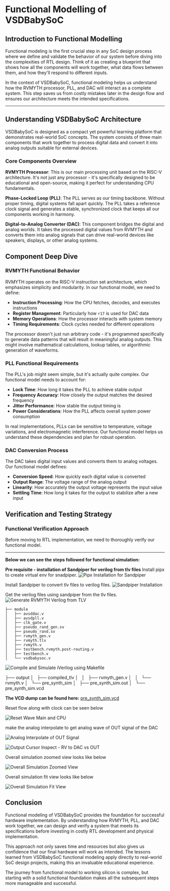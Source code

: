 # Functional Modelling of VSDBabySoC

## Introduction to Functional Modelling

Functional modeling is the first crucial step in any SoC design process where we define and validate the behavior of our system before diving into the complexities of RTL design. Think of it as creating a blueprint that shows how all the components will work together, what data flows between them, and how they'll respond to different inputs.

In the context of VSDBabySoC, functional modeling helps us understand how the RVMYTH processor, PLL, and DAC will interact as a complete system. This step saves us from costly mistakes later in the design flow and ensures our architecture meets the intended specifications.

---

## Understanding VSDBabySoC Architecture

VSDBabySoC is designed as a compact yet powerful learning platform that demonstrates real-world SoC concepts. The system consists of three main components that work together to process digital data and convert it into analog outputs suitable for external devices.

### Core Components Overview

**RVMYTH Processor**: This is our main processing unit based on the RISC-V architecture. It's not just any processor - it's specifically designed to be educational and open-source, making it perfect for understanding CPU fundamentals.

**Phase-Locked Loop (PLL)**: The PLL serves as our timing backbone. Without proper timing, digital systems fall apart quickly. The PLL takes a reference clock signal and generates a stable, synchronized clock that keeps all our components working in harmony. 

**Digital-to-Analog Converter (DAC)**: This component bridges the digital and analog worlds. It takes the processed digital values from RVMYTH and converts them into analog signals that can drive real-world devices like speakers, displays, or other analog systems.

## Component Deep Dive

### RVMYTH Functional Behavior
RVMYTH operates on the RISC-V instruction set architecture, which emphasizes simplicity and modularity. In our functional model, we need to define:

- **Instruction Processing**: How the CPU fetches, decodes, and executes instructions
- **Register Management**: Particularly how `r17` is used for DAC data
- **Memory Operations**: How the processor interacts with system memory
- **Timing Requirements**: Clock cycles needed for different operations

The processor doesn't just run arbitrary code - it's programmed specifically to generate data patterns that will result in meaningful analog outputs. This might involve mathematical calculations, lookup tables, or algorithmic generation of waveforms.

### PLL Functional Requirements
The PLL's job might seem simple, but it's actually quite complex. Our functional model needs to account for:

- **Lock Time**: How long it takes the PLL to achieve stable output
- **Frequency Accuracy**: How closely the output matches the desired frequency
- **Jitter Performance**: How stable the output timing is
- **Power Considerations**: How the PLL affects overall system power consumption

In real implementations, PLLs can be sensitive to temperature, voltage variations, and electromagnetic interference. Our functional model helps us understand these dependencies and plan for robust operation.

### DAC Conversion Process
The DAC takes digital input values and converts them to analog voltages. Our functional model defines:

- **Conversion Speed**: How quickly each digital value is converted
- **Output Range**: The voltage range of the analog output
- **Linearity**: How accurately the output voltage represents the input value
- **Settling Time**: How long it takes for the output to stabilize after a new input


## Verification and Testing Strategy

### Functional Verification Approach
Before moving to RTL implementation, we need to thoroughly verify our functional model.

---

**Below we can see the steps followed for functional simulation:** 

**Pre requisite - installation of Sandpiper for verilog from tlv files**
Install pipx to create virtual env for snadpiper. 
![Pipx Installation for Sandpiper](../Simulation_assets/pipx_installation_for_sandpiper.png)

Install Sandpiper to convert tlv files to verilog files.
![Sandpiper Installation](../Simulation_assets/Sandpiper_installation.png)

Get the verilog files using sandpiper from the tlv files.
![Generate RVMYTH Verilog from TLV](../Simulation_assets/Generate_rvmyth_v_from_rvmyth_tlv.png)

    ├── module
    │   ├── avsddac.v
    │   ├── avsdpll.v
    │   ├── clk_gate.v
    │   ├── pseudo_rand_gen.sv
    │   ├── pseudo_rand.sv
    │   ├── rvmyth_gen.v
    │   ├── rvmyth.tlv
    │   ├── rvmyth.v
    │   ├── testbench.rvmyth.post-routing.v
    │   ├── testbench.v
    │   └── vsdbabysoc.v


![Compile and Simulate iVerilog using Makefile](../Simulation_assets/Compile_and_simulate_iVerilog_using_makefile.png)

├── output
│   ├── compiled_tlv
│   │   ├── rvmyth_gen.v
│   │   └── rvmyth.v
│   └── pre_synth_sim
│       ├── pre_synth_sim.out
│       └── pre_synth_sim.vcd




**The VCD dump can be found here:** [pre_synth_sim.vcd](../Simulation_assets/pre_synth_sim.vcd)





Reset flow along with clock can be seen below 

![Reset Wave Main and CPU](../Simulation_assets/Reset_wave_main_and_cpu.png)

make the analog interpolate to get analog wave of OUT signal of the DAC

![Analog Interpolate of OUT Signal](../Simulation_assets/Analog_interpolate_of_out.png)

![Output Cursor Inspect - RV to DAC vs OUT](../Simulation_assets/Out_curser_inspect_rv_to_Dac_vs_out.png)

Overall simulation zoomed view looks like below

![Overall Simulation Zoomed View](../Simulation_assets/sim_overall.png)

Overall simulation fit view looks like below

![Overall Simulation Fit View](../Simulation_assets/sim_overall_fit.png)

## Conclusion

Functional modeling of VSDBabySoC provides the foundation for successful hardware implementation. By understanding how RVMYTH, PLL, and DAC work together, we can design and verify a system that meets its specifications before investing in costly RTL development and physical implementation.

This approach not only saves time and resources but also gives us confidence that our final hardware will work as intended. The lessons learned from VSDBabySoC functional modeling apply directly to real-world SoC design projects, making this an invaluable educational experience.

The journey from functional model to working silicon is complex, but starting with a solid functional foundation makes all the subsequent steps more manageable and successful.